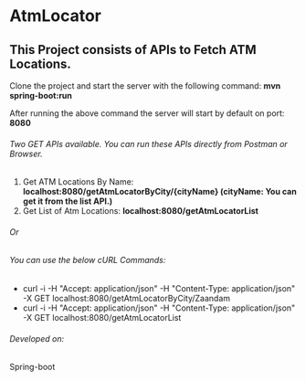 # AtmLocator

## This Project consists of APIs to Fetch ATM Locations.

Clone the project and start the server with the following command:
**mvn spring-boot:run**

After running the above command the server will start by default on port: **8080**

###### Two GET APIs available. You can run these APIs directly from Postman or Browser.

1. Get ATM Locations By Name: **localhost:8080/getAtmLocatorByCity/{cityName} (cityName: You can get it from the list API.)**
2. Get List of Atm Locations: **localhost:8080/getAtmLocatorList**

###### Or

###### You can use the below cURL Commands:
* curl -i -H "Accept: application/json" -H "Content-Type: application/json" -X GET localhost:8080/getAtmLocatorByCity/Zaandam
* curl -i -H "Accept: application/json" -H "Content-Type: application/json" -X GET localhost:8080/getAtmLocatorList


###### Developed on:
Spring-boot
